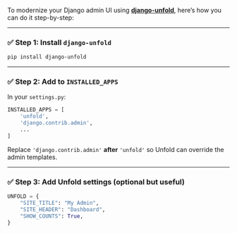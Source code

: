 To modernize your Django admin UI using **[django-unfold](https://github.com/unfoldadmin/unfold)**, here’s how you can do it step-by-step:

---

### ✅ Step 1: Install `django-unfold`

```bash
pip install django-unfold
```

---

### ✅ Step 2: Add to `INSTALLED_APPS`

In your `settings.py`:

```python
INSTALLED_APPS = [
    'unfold',
    'django.contrib.admin',
    ...
]
```

Replace `'django.contrib.admin'` **after** `'unfold'` so Unfold can override the admin templates.

---

### ✅ Step 3: Add Unfold settings (optional but useful)

```python
UNFOLD = {
    "SITE_TITLE": "My Admin",
    "SITE_HEADER": "Dashboard",
    "SHOW_COUNTS": True,
}
```
